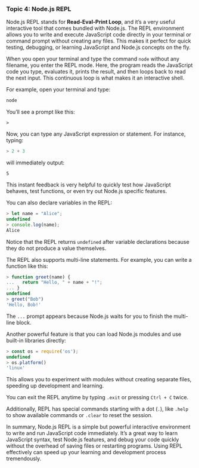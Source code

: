### Topic 4: Node.js REPL

Node.js REPL stands for **Read-Eval-Print Loop**, and it’s a very useful interactive tool that comes bundled with Node.js. The REPL environment allows you to write and execute JavaScript code directly in your terminal or command prompt without creating any files. This makes it perfect for quick testing, debugging, or learning JavaScript and Node.js concepts on the fly.

When you open your terminal and type the command `node` without any filename, you enter the REPL mode. Here, the program reads the JavaScript code you type, evaluates it, prints the result, and then loops back to read the next input. This continuous loop is what makes it an interactive shell.

For example, open your terminal and type:

```bash
node
```

You’ll see a prompt like this:

```
>
```

Now, you can type any JavaScript expression or statement. For instance, typing:

```js
> 2 + 3
```

will immediately output:

```
5
```

This instant feedback is very helpful to quickly test how JavaScript behaves, test functions, or even try out Node.js specific features.

You can also declare variables in the REPL:

```js
> let name = "Alice";
undefined
> console.log(name);
Alice
```

Notice that the REPL returns `undefined` after variable declarations because they do not produce a value themselves.

The REPL also supports multi-line statements. For example, you can write a function like this:

```js
> function greet(name) {
...   return "Hello, " + name + "!";
... }
undefined
> greet("Bob")
'Hello, Bob!'
```

The `...` prompt appears because Node.js waits for you to finish the multi-line block.

Another powerful feature is that you can load Node.js modules and use built-in libraries directly:

```js
> const os = require('os');
undefined
> os.platform()
'linux'
```

This allows you to experiment with modules without creating separate files, speeding up development and learning.

You can exit the REPL anytime by typing `.exit` or pressing `Ctrl + C` twice.

Additionally, REPL has special commands starting with a dot (`.`), like `.help` to show available commands or `.clear` to reset the session.

In summary, Node.js REPL is a simple but powerful interactive environment to write and run JavaScript code immediately. It’s a great way to learn JavaScript syntax, test Node.js features, and debug your code quickly without the overhead of saving files or restarting programs. Using REPL effectively can speed up your learning and development process tremendously.
